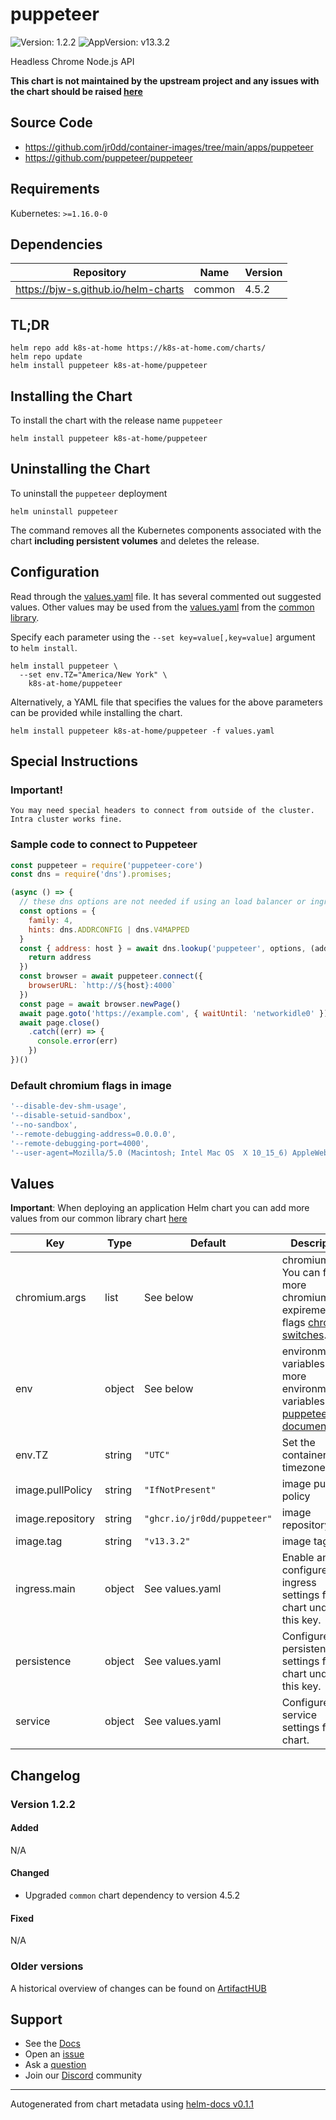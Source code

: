 # puppeteer

![Version: 1.2.2](https://img.shields.io/badge/Version-1.2.2-informational?style=flat-square) ![AppVersion: v13.3.2](https://img.shields.io/badge/AppVersion-v13.3.2-informational?style=flat-square)

Headless Chrome Node.js API

**This chart is not maintained by the upstream project and any issues with the chart should be raised [here](https://github.com/k8s-at-home/charts/issues/new/choose)**

## Source Code

* <https://github.com/jr0dd/container-images/tree/main/apps/puppeteer>
* <https://github.com/puppeteer/puppeteer>

## Requirements

Kubernetes: `>=1.16.0-0`

## Dependencies

| Repository | Name | Version |
|------------|------|---------|
| https://bjw-s.github.io/helm-charts | common | 4.5.2 |

## TL;DR

```console
helm repo add k8s-at-home https://k8s-at-home.com/charts/
helm repo update
helm install puppeteer k8s-at-home/puppeteer
```

## Installing the Chart

To install the chart with the release name `puppeteer`

```console
helm install puppeteer k8s-at-home/puppeteer
```

## Uninstalling the Chart

To uninstall the `puppeteer` deployment

```console
helm uninstall puppeteer
```

The command removes all the Kubernetes components associated with the chart **including persistent volumes** and deletes the release.

## Configuration

Read through the [values.yaml](./values.yaml) file. It has several commented out suggested values.
Other values may be used from the [values.yaml](https://github.com/k8s-at-home/library-charts/tree/main/charts/stable/common/values.yaml) from the [common library](https://github.com/k8s-at-home/library-charts/tree/main/charts/stable/common).

Specify each parameter using the `--set key=value[,key=value]` argument to `helm install`.

```console
helm install puppeteer \
  --set env.TZ="America/New York" \
    k8s-at-home/puppeteer
```

Alternatively, a YAML file that specifies the values for the above parameters can be provided while installing the chart.

```console
helm install puppeteer k8s-at-home/puppeteer -f values.yaml
```

## Special Instructions
### **Important!**

```console
You may need special headers to connect from outside of the cluster. Intra cluster works fine.
```

### Sample code to connect to Puppeteer

```javascript
const puppeteer = require('puppeteer-core')
const dns = require('dns').promises;

(async () => {
  // these dns options are not needed if using an load balancer or ingress
  const options = {
    family: 4,
    hints: dns.ADDRCONFIG | dns.V4MAPPED
  }
  const { address: host } = await dns.lookup('puppeteer', options, (address) => {
    return address
  })
  const browser = await puppeteer.connect({
    browserURL: `http://${host}:4000`
  })
  const page = await browser.newPage()
  await page.goto('https://example.com', { waitUntil: 'networkidle0' })
  await page.close()
    .catch((err) => {
      console.error(err)
    })
})()
```

### Default chromium flags in image

```javascript
'--disable-dev-shm-usage',
'--disable-setuid-sandbox',
'--no-sandbox',
'--remote-debugging-address=0.0.0.0',
'--remote-debugging-port=4000',
'--user-agent=Mozilla/5.0 (Macintosh; Intel Mac OS  X 10_15_6) AppleWebKit/537.36 (KHTML, like Gecko) Chrome/ 85.0.4183.121 Safari/537.36'
```

## Values

**Important**: When deploying an application Helm chart you can add more values from our common library chart [here](https://github.com/k8s-at-home/library-charts/tree/main/charts/stable/common)

| Key | Type | Default | Description |
|-----|------|---------|-------------|
| chromium.args | list | See below | chromium args. You can find more chromium expiremental flags [chromium switches](https://peter.sh/experiments/chromium-command-line-switches/). |
| env | object | See below | environment variables. See more environment variables in the [puppeteer documentation](https://github.com/puppeteer/puppeteer/blob/main/docs/api.md#environment-variables). |
| env.TZ | string | `"UTC"` | Set the container timezone |
| image.pullPolicy | string | `"IfNotPresent"` | image pull policy |
| image.repository | string | `"ghcr.io/jr0dd/puppeteer"` | image repository |
| image.tag | string | `"v13.3.2"` | image tag |
| ingress.main | object | See values.yaml | Enable and configure ingress settings for the chart under this key. |
| persistence | object | See values.yaml | Configure persistence settings for the chart under this key. |
| service | object | See values.yaml | Configures service settings for the chart. |

## Changelog

### Version 1.2.2

#### Added

N/A

#### Changed

* Upgraded `common` chart dependency to version 4.5.2

#### Fixed

N/A

### Older versions

A historical overview of changes can be found on [ArtifactHUB](https://artifacthub.io/packages/helm/k8s-at-home/puppeteer?modal=changelog)

## Support

- See the [Docs](https://docs.k8s-at-home.com/our-helm-charts/getting-started/)
- Open an [issue](https://github.com/k8s-at-home/charts/issues/new/choose)
- Ask a [question](https://github.com/k8s-at-home/organization/discussions)
- Join our [Discord](https://discord.gg/sTMX7Vh) community

----------------------------------------------
Autogenerated from chart metadata using [helm-docs v0.1.1](https://github.com/k8s-at-home/helm-docs/releases/v0.1.1)
